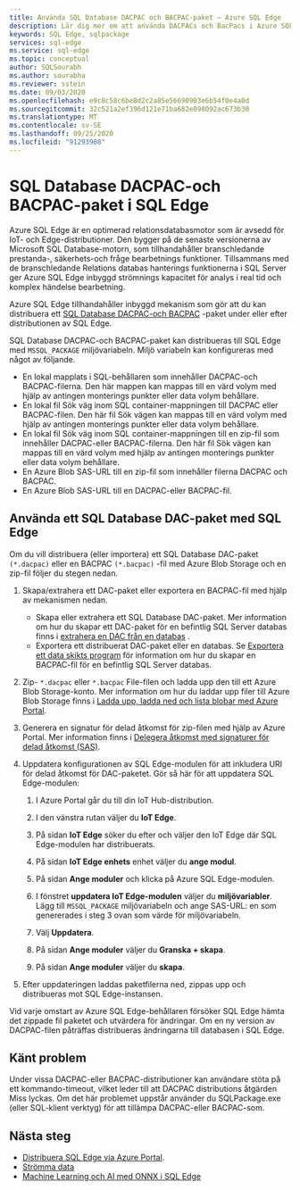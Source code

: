```yaml
---
title: Använda SQL Database DACPAC och BACPAC-paket – Azure SQL Edge
description: Lär dig mer om att använda DACPACs och BacPacs i Azure SQL Edge
keywords: SQL Edge, sqlpackage
services: sql-edge
ms.service: sql-edge
ms.topic: conceptual
author: SQLSourabh
ms.author: sourabha
ms.reviewer: sstein
ms.date: 09/03/2020
ms.openlocfilehash: e9c8c58c6be8d2c2a85e56690903e6b54f0e4a0d
ms.sourcegitcommit: 32c521a2ef396d121e71ba682e098092ac673b30
ms.translationtype: MT
ms.contentlocale: sv-SE
ms.lasthandoff: 09/25/2020
ms.locfileid: "91293908"
---
```

# <a name="sql-database-dacpac-and-bacpac-packages-in-sql-edge"></a>SQL Database DACPAC-och BACPAC-paket i SQL Edge

Azure SQL Edge är en optimerad relationsdatabasmotor som är avsedd för IoT- och Edge-distributioner. Den bygger på de senaste versionerna av Microsoft SQL Database-motorn, som tillhandahåller branschledande prestanda-, säkerhets-och fråge bearbetnings funktioner. Tillsammans med de branschledande Relations databas hanterings funktionerna i SQL Server ger Azure SQL Edge inbyggd strömnings kapacitet för analys i real tid och komplex händelse bearbetning.

Azure SQL Edge tillhandahåller inbyggd mekanism som gör att du kan distribuera ett [SQL Database DACPAC-och BACPAC](https://docs.microsoft.com/sql/relational-databases/data-tier-applications/data-tier-applications) -paket under eller efter distributionen av SQL Edge.

SQL Database DACPAC-och BACPAC-paket kan distribueras till SQL Edge med `MSSQL_PACKAGE` miljövariabeln. Miljö variabeln kan konfigureras med något av följande.  
- En lokal mapplats i SQL-behållaren som innehåller DACPAC-och BACPAC-filerna. Den här mappen kan mappas till en värd volym med hjälp av antingen monterings punkter eller data volym behållare. 
- En lokal fil Sök väg inom SQL container-mappningen till DACPAC eller BACPAC-filen. Den här fil Sök vägen kan mappas till en värd volym med hjälp av antingen monterings punkter eller data volym behållare. 
- En lokal fil Sök väg inom SQL container-mappningen till en zip-fil som innehåller DACPAC-eller BACPAC-filerna. Den här fil Sök vägen kan mappas till en värd volym med hjälp av antingen monterings punkter eller data volym behållare. 
- En Azure Blob SAS-URL till en zip-fil som innehåller filerna DACPAC och BACPAC.
- En Azure Blob SAS-URL till en DACPAC-eller BACPAC-fil. 

## <a name="use-a-sql-database-dac-package-with-sql-edge"></a>Använda ett SQL Database DAC-paket med SQL Edge

Om du vill distribuera (eller importera) ett SQL Database DAC-paket `(*.dacpac)` eller en BACPAC `(*.bacpac)` -fil med Azure Blob Storage och en zip-fil följer du stegen nedan. 

1. Skapa/extrahera ett DAC-paket eller exportera en BACPAC-fil med hjälp av mekanismen nedan. 
    - Skapa eller extrahera ett SQL Database DAC-paket. Mer information om hur du skapar ett DAC-paket för en befintlig SQL Server databas finns i [extrahera en DAC från en databas](/sql/relational-databases/data-tier-applications/extract-a-dac-from-a-database/) .
    - Exportera ett distribuerat DAC-paket eller en databas. Se [Exportera ett data skikts program](https://docs.microsoft.com/sql/relational-databases/data-tier-applications/export-a-data-tier-application/) för information om hur du skapar en BACPAC-fil för en befintlig SQL Server databas.

2. Zip- `*.dacpac` eller `*.bacpac` File-filen och ladda upp den till ett Azure Blob Storage-konto. Mer information om hur du laddar upp filer till Azure Blob Storage finns i [Ladda upp, ladda ned och lista blobar med Azure Portal](../storage/blobs/storage-quickstart-blobs-portal.md).

3. Generera en signatur för delad åtkomst för zip-filen med hjälp av Azure Portal. Mer information finns i [Delegera åtkomst med signaturer för delad åtkomst (SAS)](../storage/common/storage-sas-overview.md).

4. Uppdatera konfigurationen av SQL Edge-modulen för att inkludera URI för delad åtkomst för DAC-paketet. Gör så här för att uppdatera SQL Edge-modulen:

    1. I Azure Portal går du till din IoT Hub-distribution.

    2. I den vänstra rutan väljer du **IoT Edge**.

    3. På sidan **IoT Edge** söker du efter och väljer den IoT Edge där SQL Edge-modulen har distribuerats.

    4. På sidan **IoT Edge enhets** enhet väljer du **ange modul**.

    5. På sidan **Ange moduler** och klicka på Azure SQL Edge-modulen.

    6. I fönstret **uppdatera IoT Edge-modulen** väljer du **miljövariabler**. Lägg till `MSSQL_PACKAGE` miljövariabeln och ange SAS-URL: en som genererades i steg 3 ovan som värde för miljövariabeln. 

    7. Välj **Uppdatera**.

    8. På sidan **Ange moduler** väljer du **Granska + skapa**.

    9. På sidan **Ange moduler** väljer du **skapa**.

5. Efter uppdateringen laddas paketfilerna ned, zippas upp och distribueras mot SQL Edge-instansen.

Vid varje omstart av Azure SQL Edge-behållaren försöker SQL Edge hämta det zippade fil paketet och utvärdera för ändringar. Om en ny version av DACPAC-filen påträffas distribueras ändringarna till databasen i SQL Edge.

## <a name="known-issue"></a>Känt problem

Under vissa DACPAC-eller BACPAC-distributioner kan användare stöta på ett kommando-timeout, vilket leder till att DACPAC distributions åtgärden Miss lyckas. Om det här problemet uppstår använder du SQLPackage.exe (eller SQL-klient verktyg) för att tillämpa DACPAC-eller BACPAC-som. 

## <a name="next-steps"></a>Nästa steg

- [Distribuera SQL Edge via Azure Portal](deploy-portal.md).
- [Strömma data](stream-data.md)
- [Machine Learning och AI med ONNX i SQL Edge](onnx-overview.md)

